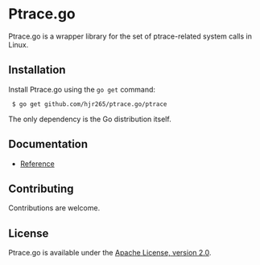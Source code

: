 # Ptrace.go

Ptrace.go is a wrapper library for the set of ptrace-related system calls in Linux.

## Installation

Install Ptrace.go using the `go get` command:

     $ go get github.com/hjr265/ptrace.go/ptrace

The only dependency is the Go distribution itself.

## Documentation

- [Reference](http://godoc.org/github.com/hjr265/ptrace.go/ptrace)

## Contributing

Contributions are welcome.

## License

Ptrace.go is available under the [Apache License, version 2.0](http://www.apache.org/licenses/LICENSE-2.0.html).